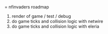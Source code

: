 = nfinvaders roadmap

1) render of game / test / debug
2) do game ticks and collision logic with netwire
3) do game ticks and collision logic with eleria

